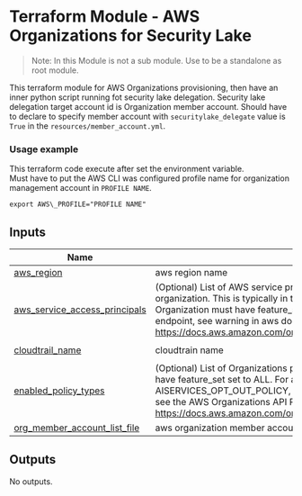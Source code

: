 # Terraform Module - AWS Organizations for Security Lake

> Note: In this Module is not a sub module. Use to be a standalone as root module.

This terraform module for AWS Organizations provisioning, then have an inner  python script running fot security lake delegation. Security lake delegation target account id is Organization member account. Should have to declare to specify member account with `securitylake_delegate` value is `True` in the `resources/member_account.yml`.

### Usage example

This terraform code execute after set the environment variable.<br>Must have to put the AWS CLI was configured profile name for organization management account in `PROFILE NAME`.

    
    export AWS\_PROFILE="PROFILE NAME"

## Inputs

| Name | Description | Type | Default | Required |
|------|-------------|------|---------|:--------:|
| <a name="input_aws_region"></a> [aws\_region](#input\_aws\_region) | aws region name | `string` | n/a | yes |
| <a name="input_aws_service_access_principals"></a> [aws\_service\_access\_principals](#input\_aws\_service\_access\_principals) | (Optional) List of AWS service principal names for which you want to enable integration with your organization. This is typically in the form of a URL, such as service-abbreviation.amazonaws.com. Organization must have feature\_set set to ALL. Some services do not support enablement via this endpoint, see warning in aws docs: https://docs.aws.amazon.com/organizations/latest/APIReference/API_EnableAWSServiceAccess.html | `list(any)` | `[]` | no |
| <a name="input_cloudtrail_name"></a> [cloudtrail\_name](#input\_cloudtrail\_name) | cloudtrain name | `string` | `"management-events"` | no |
| <a name="input_enabled_policy_types"></a> [enabled\_policy\_types](#input\_enabled\_policy\_types) | (Optional) List of Organizations policy types to enable in the Organization Root. Organization must have feature\_set set to ALL. For additional information about valid policy types (e.g., AISERVICES\_OPT\_OUT\_POLICY, BACKUP\_POLICY, SERVICE\_CONTROL\_POLICY, and TAG\_POLICY), see the AWS Organizations API Reference: https://docs.aws.amazon.com/organizations/latest/APIReference/API_EnablePolicyType.html | `list(any)` | `[]` | no |
| <a name="input_org_member_account_list_file"></a> [org\_member\_account\_list\_file](#input\_org\_member\_account\_list\_file) | aws organization member account list file path | `string` | n/a | yes |

## Outputs

No outputs.
